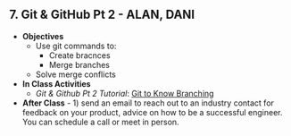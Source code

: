 
## 7. Git & GitHub Pt 2 - ALAN, DANI
  - **Objectives** 
    - Use git commands to:
      - Create bracnces 
      - Merge branches 
    - Solve merge conflicts
  - **In Class Activities**   
    - *Git & Github Pt 2 Tutorial*: [Git to Know Branching](https://www.makeschool.com/academy/track/git-to-know-branching)
  - **After Class** - 1) send an email to reach out to an industry contact for feedback on your product, advice on how to be a successful engineer. You can schedule a call or meet in person.